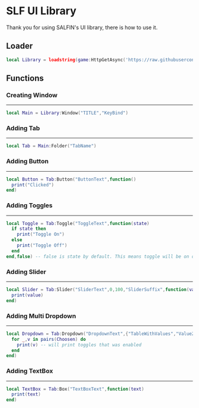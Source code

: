 # SLF UI Library

Thank you for using SALFIN's UI library, there is how to use it.

## Loader

```lua
local Library = loadstring(game:HttpGetAsync('https://raw.githubusercontent.com/MirroxGame/SLFLibrary/main/library.lua'))()
```

## Functions

### Creating Window
____
```lua
local Main = Library:Window("TITLE","KeyBind")
```

### Adding Tab
____
```lua
local Tab = Main:Folder("TabName")
```

### Adding Button
____
```lua
local Button = Tab:Button("ButtonText",function()
  print("Clicked")
end)
```

### Adding Toggles
____
```lua
local Toggle = Tab:Toggle("ToggleText",function(state)
  if state then
    print("Toggle On")
  else
    print("Toggle Off")
  end
end,false) -- false is state by default. This means toggle will be on or off when u execute the gui.
```

### Adding Slider
____
```lua
local Slider = Tab:Slider("SliderText",0,100,"SliderSuffix",function(value)  -- 0 (MinValue) | 100 (MaxValue)
  print(value)
end)
```

### Adding Multi Dropdown
____
```lua
local Dropdown = Tab:Dropdown("DropdownText",{"TableWithValues","Value2","Value3"},150,function(Choosen) -- 150 (Y Size of the dropdown)
  for _,v in pairs(Choosen) do
    print(v) -- will print toggles that was enabled
  end
end)
```

### Adding TextBox
____
```lua
local TextBox = Tab:Box("TextBoxText",function(text)
  print(text)
end)
```
